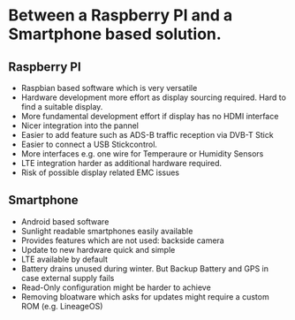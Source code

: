 # Between a Raspberry PI and a Smartphone based solution. 


## Raspberry PI
- Raspbian based software which is very versatile 
- Hardware development more effort as display sourcing required. Hard to find a suitable display.
- More fundamental development effort if display has no HDMI interface
- Nicer integration into the pannel
- Easier to add feature such as ADS-B traffic reception via DVB-T Stick
- Easier to connect a USB Stickcontrol. 
- More interfaces e.g. one wire for Temperaure or Humidity Sensors
- LTE integration harder as additional hardware required.
- Risk of possible display related EMC issues





## Smartphone 
- Android based software
- Sunlight readable smartphones easily available
- Provides features which are not used: backside camera
- Update to new hardware quick and simple
- LTE available by default
- Battery drains unused during winter. But Backup Battery and GPS in case external supply fails
- Read-Only configuration might be harder to achieve
- Removing bloatware which asks for updates might require a custom ROM (e.g. LineageOS)